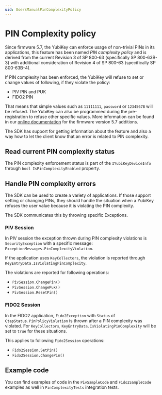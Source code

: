 ```yaml
---
uid: UsersManualPinComplexityPolicy
---
```


<!-- Copyright 2024 Yubico AB

Licensed under the Apache License, Version 2.0 (the "License");
you may not use this file except in compliance with the License.
You may obtain a copy of the License at

    http://www.apache.org/licenses/LICENSE-2.0

Unless required by applicable law or agreed to in writing, software
distributed under the License is distributed on an "AS IS" BASIS,
WITHOUT WARRANTIES OR CONDITIONS OF ANY KIND, either express or implied.
See the License for the specific language governing permissions and
limitations under the License. -->

# PIN Complexity policy

Since firmware 5.7, the YubiKey can enforce usage of non-trivial PINs in its applications, this feature has been named _PIN complexity policy_ and is derived from the current Revision 3 of SP 800-63 (specifically SP 800-63B-3) with additional consideration of Revision 4 of SP 800-63 (specifically SP 800-63B-4).

If PIN complexity has been enforced, the YubiKey will refuse to set or change values of following, if they violate the policy:
- PIV PIN and PUK
- FIDO2 PIN

That means that simple values such as `11111111`, `password` or `12345678` will be refused. The YubiKey can also be programmed during the pre-registration to refuse other specific values. More information can be found in our <a href="https://docs.yubico.com/hardware/yubikey/yk-tech-manual/5.7-firmware-specifics.html#pin-complexity">online documentation</a> for the firmware version 5.7 additions.

The SDK has support for getting information about the feature and also a way how to let the client know that an error is related to PIN complexity.

## Read current PIN complexity status
The PIN complexity enforcement status is part of the `IYubiKeyDeviceInfo` through `bool IsPinComplexityEnabled` property.

## Handle PIN complexity errors
The SDK can be used to create a variety of applications. If those support setting or changing PINs, they should handle the situation when a YubiKey refuses the user value because it is violating the PIN complexity.

The SDK communicates this by throwing specific Exceptions.

### PIV Session
In PIV session the exception thrown during PIN complexity violations is `SecurityException` with a specific message: `ExceptionMessages.PinComplexityViolation`.

If the application uses `KeyCollectors`, the violation is reported through `KeyEntryData.IsViolatingPinComplexity`.

The violations are reported for following operations:
- `PivSession.ChangePin()`
- `PivSession.ChangePuk()`
- `PivSession.ResetPin()`

### FIDO2 Session
In the FIDO2 application, `Fido2Exception` with `Status` of `CtapStatus.PinPolicyViolation` is thrown after a PIN complexity was violated. For `KeyCollectors`, `KeyEntryData.IsViolatingPinComplexity` will be set to `true` for these situations.

This applies to following `Fido2Session` operations:
- `Fido2Session.SetPin()`
- `Fido2Session.ChangePin()`

## Example code
You can find examples of code in the `PivSampleCode` and `Fido2SampleCode` examples as well in `PinComplexityTests` integration tests.